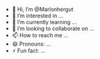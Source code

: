 - 👋 Hi, I’m @Marlonhergut
- 👀 I’m interested in ...
- 🌱 I’m currently learning ...
- 💞️ I’m looking to collaborate on ...
- 📫 How to reach me ...
- 😄 Pronouns: ...
- ⚡ Fun fact: ...

<!---
Marlonhergut/Marlonhergut is a ✨ special ✨ repository because its `README.md` (this file) appears on your GitHub profile.
You can click the Preview link to take a look at your changes.
--->
